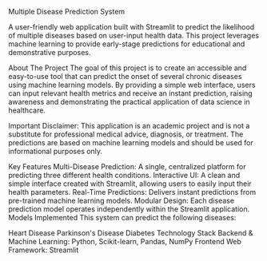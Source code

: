 Multiple Disease Prediction System

A user-friendly web application built with Streamlit to predict the likelihood of multiple diseases based on user-input health data. This project leverages machine learning to provide early-stage predictions for educational and demonstrative purposes.

About The Project
The goal of this project is to create an accessible and easy-to-use tool that can predict the onset of several chronic diseases using machine learning models. By providing a simple web interface, users can input relevant health metrics and receive an instant prediction, raising awareness and demonstrating the practical application of data science in healthcare.

Important Disclaimer: This application is an academic project and is not a substitute for professional medical advice, diagnosis, or treatment. The predictions are based on machine learning models and should be used for informational purposes only.

Key Features
Multi-Disease Prediction: A single, centralized platform for predicting three different health conditions.
Interactive UI: A clean and simple interface created with Streamlit, allowing users to easily input their health parameters.
Real-Time Predictions: Delivers instant predictions from pre-trained machine learning models.
Modular Design: Each disease prediction model operates independently within the Streamlit application.
Models Implemented
This system can predict the following diseases:

Heart Disease
Parkinson's Disease
Diabetes
Technology Stack
Backend & Machine Learning: Python, Scikit-learn, Pandas, NumPy
Frontend Web Framework: Streamlit
